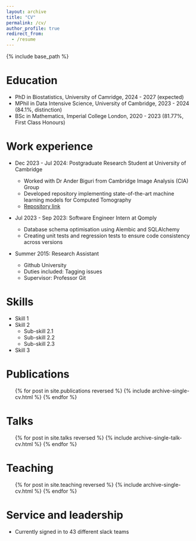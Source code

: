 ```yaml
---
layout: archive
title: "CV"
permalink: /cv/
author_profile: true
redirect_from:
  - /resume
---
```


{% include base_path %}

Education
======
* PhD in Biostatistics, University of Camridge, 2024 - 2027 (expected)
* MPhil in Data Intensive Science, University of Cambridge, 2023 - 2024 (84.1%, distinction)
* BSc in Mathematics, Imperial College London, 2020 - 2023 (81.77%, First Class Honours)

Work experience
======
* Dec 2023 - Jul 2024: Postgraduate Research Student at University of Cambridge
  * Worked with Dr Ander Biguri from Cambridge Image Analysis (CIA) Group
  * Developed repository implementing state-of-the-art machine learning models for Computed Tomography
  * [Repository link](https://github.com/LarryWang29/Learned-Primal-Dual)

* Jul 2023 - Sep 2023: Software Engineer Intern at Qomply
  * Database schema optimisation using Alembic and SQLAlchemy
  * Creating unit tests and regression tests to ensure code consistency across versions

* Summer 2015: Research Assistant
  * Github University
  * Duties included: Tagging issues
  * Supervisor: Professor Git
  
Skills
======
* Skill 1
* Skill 2
  * Sub-skill 2.1
  * Sub-skill 2.2
  * Sub-skill 2.3
* Skill 3

Publications
======
  <ul>{% for post in site.publications reversed %}
    {% include archive-single-cv.html %}
  {% endfor %}</ul>
  
Talks
======
  <ul>{% for post in site.talks reversed %}
    {% include archive-single-talk-cv.html  %}
  {% endfor %}</ul>
  
Teaching
======
  <ul>{% for post in site.teaching reversed %}
    {% include archive-single-cv.html %}
  {% endfor %}</ul>
  
Service and leadership
======
* Currently signed in to 43 different slack teams
